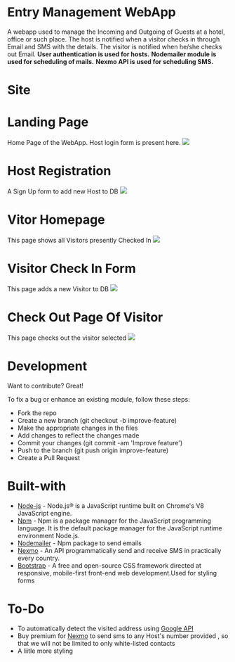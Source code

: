 # Entry Management WebApp
A webapp used to manage the Incoming and Outgoing of Guests at a hotel, office or such place. The host is notified when a visitor checks in through Email and SMS with the details. The visitor is notified when he/she checks out Email.
**User authentication is used for hosts.**
**Nodemailer module is used for scheduling of mails.**
**Nexmo API is used for scheduling SMS.**



# Site


# Landing Page

Home Page of the WebApp. Host login form is present here.
![](Screenshots/Screenshot%20from%202019-12-01%2021-43-14.png)


# Host Registration

A Sign Up form to add new Host to DB
![](Screenshots/Screenshot%20from%202019-12-01%2021-43-18.png)


# Vitor Homepage

This page shows all Visitors presently Checked In
![](Screenshots/Screenshot%20from%202019-12-01%2021-48-36.png)


# Visitor Check In Form

This page adds a new Visitor to DB
![](Screenshots/Screenshot%20from%202019-12-01%2021-48-43.png)


# Check Out Page Of Visitor

This page checks out the visitor selected
![](Screenshots/Screenshot%20from%202019-12-02%2000-08-50.png)


# Development
Want to contribute? Great!

To fix a bug or enhance an existing module, follow these steps:
* Fork the repo
* Create a new branch (git checkout -b improve-feature)
* Make the appropriate changes in the files
* Add changes to reflect the changes made
* Commit your changes (git commit -am 'Improve feature')
* Push to the branch (git push origin improve-feature)
* Create a Pull Request

# Built-with
* [Node-js](https://nodejs.org/en/docs/)  - Node.js® is a JavaScript runtime built on Chrome's V8 JavaScript engine.
* [Npm](https://docs.npmjs.com/)  -   Npm is a package manager for the JavaScript programming language. It is the default package manager for the JavaScript runtime environment Node.js.
* [Nodemailer](https://www.npmjs.com/package/nodemailer)  - Npm package to send emails
* [Nexmo](https://www.nexmo.com/)  - An API programmatically send and receive SMS in practically every country.
* [Bootstrap](https://getbootstrap.com/docs/3.3/)  - A free and open-source CSS framework directed at responsive, mobile-first front-end web development.Used for styling forms 

# To-Do
* To automatically detect the visited address using [Google API](https://developers.google.com/maps/documentation)
* Buy premium for [Nexmo](https://dashboard.nexmo.com/test-numbers) to send sms to any Host's number provided , so that we will not be limited to only white-listed contacts
* A liitle more styling
